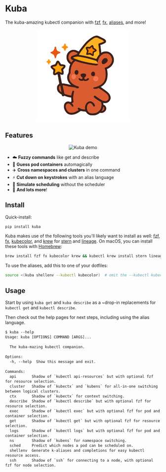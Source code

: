 # Kuba

The kuba-amazing kubectl companion with [fzf](https://github.com/junegunn/fzf), [fx](https://github.com/antonmedv/fx), [aliases](https://github.com/ahmetb/kubectl-aliases), and more!

<p align="center"><img src="https://raw.githubusercontent.com/hcgatewood/kuba/main/assets/logo_transparent.png" alt="Kuba logo" width="300"/></p>

## Features

<p align="center"><img src="https://raw.githubusercontent.com/hcgatewood/kuba/main/assets/demo.gif" alt="Kuba demo" width="1000"/></p>

- ☁️ **Fuzzy commands** like get and describe
- 🧠 **Guess pod containers** automagically
- ✈️ **Cross namespaces and clusters** in one command
- ⚡ **Cut down on keystrokes** with an alias language
- 🧪 **Simulate scheduling** without the scheduler
- 🔁 **And lots more**!

## Install

Quick-install:

```bash
pip install kuba
```

Kuba makes use of the following tools you'll likely want to install as well: [fzf](https://github.com/junegunn/fzf#installation), [fx](https://fx.wtf/install), [kubecolor](https://kubecolor.github.io/setup/install), and [krew](https://krew.sigs.k8s.io/docs/user-guide/setup/install) for [stern](https://github.com/stern/stern) and [lineage](https://github.com/tohjustin/kube-lineage). On macOS, you can install these tools with [Homebrew](https://brew.sh/):

```bash
brew install fzf fx kubecolor krew && kubectl krew install stern lineage
```

To use the aliases, add this to one of your dotfiles:

```bash
source <(kuba shellenv --kubectl kubecolor)  # omit the --kubectl kubecolor if you haven't installed kubecolor
```

## Usage

Start by using `kuba get` and `kuba describe` as a ~drop-in replacements for `kubectl get` and `kubectl describe`.

Then check out the help pages for next steps, including using the alias language.

```text
$ kuba --help
Usage: kuba [OPTIONS] COMMAND [ARGS]...

  The kuba-mazing kubectl companion.

Options:
  -h, --help  Show this message and exit.

Commands:
  api       Shadow of `kubectl api-resources` but with optional fzf for resource selection.
  cluster   Shadow of `kubectx` and `kubens` for all-in-one switching between logical clusters.
  ctx       Shadow of `kubectx` for context switching.
  describe  Shadow of `kubectl describe` but with optional fzf for resource selection.
  exec      Shadow of `kubectl exec` but with optional fzf for pod and container selection.
  get       Shadow of `kubectl get` but with optional fzf for resource selection.
  logs      Shadow of `kubectl logs` but with optional fzf for pod and container selection.
  ns        Shadow of `kubens` for namespace switching.
  sched     Predict which nodes a pod can be scheduled on.
  shellenv  Generate k-aliases and completions for easy kubectl resource access.
  ssh       Shadow of `ssh` for connecting to a node, with optional fzf for node selection.
```
